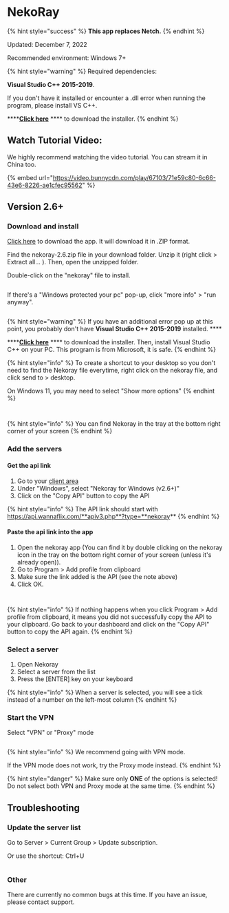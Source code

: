 # NekoRay

{% hint style="success" %}
**This app replaces Netch.**
{% endhint %}

Updated: December 7, 2022

Recommended environment:  Windows 7+

{% hint style="warning" %}
Required dependencies:

**Visual Studio C++ 2015-2019**.

If you don't have it installed or encounter a .dll error when running the program, please install VS C++.

****[**Click here**](https://wannaflix-sz-edge.b-cdn.net/VC\_redist.x64.exe) **** to download the installer.
{% endhint %}

## Watch Tutorial Video:

We highly recommend watching the video tutorial. You can stream it in China too.

{% embed url="https://video.bunnycdn.com/play/67103/71e59c80-6c66-43e6-8226-ae1cfec95562" %}

## Version 2.6+

### Download and install

[Click here](https://cdn-edge.wannaflix.net/nekoray-2.6.zip) to download the app. It will download it in .ZIP format.

Find the nekoray-2.6.zip file in your download folder. Unzip it (right click > Extract all... ). Then, open the unzipped folder.&#x20;

Double-click on the "nekoray" file to install.

<figure><img src="../../.gitbook/assets/Screen Shot 2022-12-08 at 1.37.37 PM.png" alt=""><figcaption></figcaption></figure>

If there's a "Windows protected your pc" pop-up, click "more info" > "run anyway".

<figure><img src="../../.gitbook/assets/windows-defender.png" alt=""><figcaption></figcaption></figure>

{% hint style="warning" %}
If you have an additional error pop up at this point, you probably don't have **Visual Studio C++ 2015-2019** installed. ****&#x20;

****[**Click here**](https://wannaflix-sz-edge.b-cdn.net/VC\_redist.x64.exe) **** to download the installer. Then, install Visual Studio C++ on your PC. This program is from Microsoft, it is safe.&#x20;
{% endhint %}

{% hint style="info" %}
To create a shortcut to your desktop so you don't need to find the Nekoray file everytime, right click on the nekoray file, and click send to > desktop.

On Windows 11, you may need to select "Show more options"
{% endhint %}

<figure><img src="../../.gitbook/assets/Screen Shot 2022-12-08 at 1.44.40 PM.png" alt=""><figcaption></figcaption></figure>

<figure><img src="../../.gitbook/assets/Screen Shot 2022-12-08 at 1.45.23 PM.png" alt=""><figcaption></figcaption></figure>

{% hint style="info" %}
You can find Nekoray in the tray at the bottom right corner of your screen
{% endhint %}

### Add the servers

#### Get the api link

1. Go to your [client area](https://wannaflix.com/clientarea.php)&#x20;
2. Under "Windows", select "Nekoray for Windows (v2.6+)"
3. Click on the "Copy API" button to copy the API

{% hint style="info" %}
The API link should start with https://api.wannaflix.com/**apiv3.php**?type=**nekoray**
{% endhint %}

#### Paste the api link into the app

1. Open the nekoray app (You can find it by double clicking on the nekoray icon in the tray on the bottom right corner of your screen (unless it's already open)).
2. Go to Program > Add profile from clipboard
3. Make sure the link added is the API (see the note above)
4. Click OK.

<figure><img src="../../.gitbook/assets/Screen Shot 2022-12-08 at 5.02.41 PM.png" alt=""><figcaption></figcaption></figure>

<figure><img src="../../.gitbook/assets/Screen Shot 2022-12-08 at 5.04.40 PM.png" alt=""><figcaption></figcaption></figure>

{% hint style="info" %}
If nothing happens when you click Program > Add profile from clipboard, it means you did not successfully copy the API to your clipboard. Go back to your dashboard and click on the "Copy API" button to copy the API again.
{% endhint %}

### Select a server

1. Open Nekoray
2. Select a server from the list
3. Press the \[ENTER] key on your keyboard

{% hint style="info" %}
When a server is selected, you will see a tick instead of a number on the left-most column
{% endhint %}

### Start the VPN

Select "VPN" or "Proxy" mode

<figure><img src="../../.gitbook/assets/Screen Shot 2022-12-08 at 5.10.54 PM.png" alt=""><figcaption></figcaption></figure>

{% hint style="info" %}
We recommend going with VPN mode.&#x20;

If the VPN mode does not work, try the Proxy mode instead.
{% endhint %}

{% hint style="danger" %}
Make sure only **ONE** of the options is selected! Do not select both VPN and Proxy mode at the same time.&#x20;
{% endhint %}



## Troubleshooting

### Update the server list

Go to Server > Current Group > Update subscription.&#x20;

Or use the shortcut: Ctrl+U

<figure><img src="../../.gitbook/assets/Screen Shot 2022-12-08 at 5.29.40 PM.png" alt=""><figcaption></figcaption></figure>

### Other

There are currently no common bugs at this time. If you have an issue, please contact support.&#x20;

